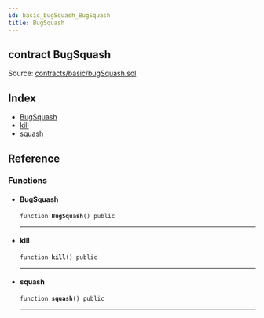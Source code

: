 ```yaml
---
id: basic_bugSquash_BugSquash
title: BugSquash
---
```


<div class="contract-doc"><div class="contract"><h2 class="contract-header"><span class="contract-kind">contract</span> BugSquash</h2><div class="source">Source: <a href="https://github.com/FriendlyUser/solidity-smart-contracts//blob/v0.2.0/contracts/basic/bugSquash.sol" target="_blank">contracts/basic/bugSquash.sol</a></div></div><div class="index"><h2>Index</h2><ul><li><a href="basic_bugSquash_BugSquash.html#BugSquash">BugSquash</a></li><li><a href="basic_bugSquash_BugSquash.html#kill">kill</a></li><li><a href="basic_bugSquash_BugSquash.html#squash">squash</a></li></ul></div><div class="reference"><h2>Reference</h2><div class="functions"><h3>Functions</h3><ul><li><div class="item function"><span id="BugSquash" class="anchor-marker"></span><h4 class="name">BugSquash</h4><div class="body"><code class="signature">function <strong>BugSquash</strong><span>() </span><span>public </span></code><hr/></div></div></li><li><div class="item function"><span id="kill" class="anchor-marker"></span><h4 class="name">kill</h4><div class="body"><code class="signature">function <strong>kill</strong><span>() </span><span>public </span></code><hr/></div></div></li><li><div class="item function"><span id="squash" class="anchor-marker"></span><h4 class="name">squash</h4><div class="body"><code class="signature">function <strong>squash</strong><span>() </span><span>public </span></code><hr/></div></div></li></ul></div></div></div>
